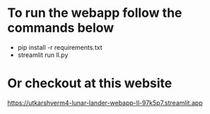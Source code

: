# To run the webapp follow the commands below

- pip install -r requirements.txt
- streamlit run ll.py

# Or checkout at this website

https://utkarshverm4-lunar-lander-webapp-ll-97k5p7.streamlit.app